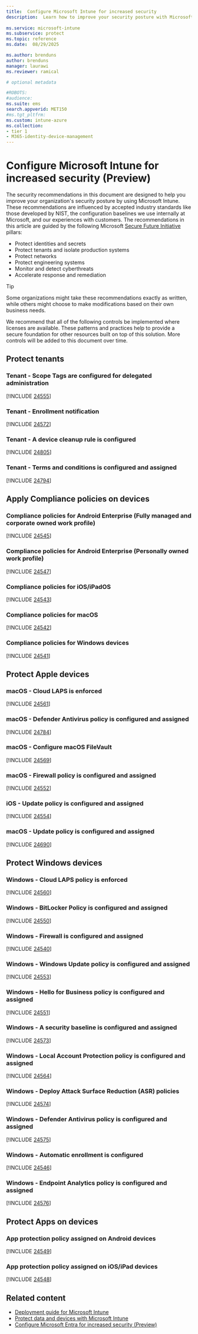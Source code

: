 ```yaml
---
title:  Configure Microsoft Intune for increased security
description:  Learn how to improve your security posture with Microsoft Intune.
 
ms.service: microsoft-intune
ms.subservice: protect
ms.topic: reference
ms.date:  08/29/2025

ms.author: brenduns
author: brenduns
manager: laurawi
ms.reviewer: ramical

# optional metadata

#ROBOTS:
#audience:
ms.suite: ems
search.appverid: MET150
#ms.tgt_pltfrm:
ms.custom: intune-azure
ms.collection:
- tier 1
- M365-identity-device-management
--- 
```

 
# Configure Microsoft Intune for increased security (Preview)

The security recommendations in this document are designed to help you improve your organization's security posture by using Microsoft Intune. These recommendations are influenced by accepted industry standards like those developed by NIST, the configuration baselines we use internally at Microsoft, and our experiences with customers. The recommendations in this article are guided by the following Microsoft [Secure Future Initiative](https://www.microsoft.com/trust-center/security/secure-future-initiative?msockid=2bad2df65a416adb0e5838355b3e6b95#SFI-pillars) pillars:

- Protect identities and secrets
- Protect tenants and isolate production systems
- Protect networks
- Protect engineering systems
- Monitor and detect cyberthreats
- Accelerate response and remediation

> [!TIP]
> Some organizations might take these recommendations exactly as written, while others might choose to make modifications based on their own business needs.

We recommend that all of the following controls be implemented where licenses are available. These patterns and practices help to provide a secure foundation for other resources built on top of this solution. More controls will be added to this document over time.

<!-- >
## Protect tenants 
## Apply Compliance policies on devices 
## Protect Apple devices 
## Protect Android devices
## Protect Windows devices 
## Protect Apps on devices
-->

## Protect tenants

<!-- ### Tenant - Least privilege principal is used for Intune Role and Responsibilities 24521 -->
<!-- [!INCLUDE [applies-to-zero-trust-assessment](./includes/secure-recommendations/applies-to-zero-trust-assessment.md)] -->
<!-- [!INCLUDE [24521](./includes/secure-recommendations/24521.md)]-->

### Tenant - Scope Tags are configured for delegated administration<!-- 24555 -->
<!-- [!INCLUDE [applies-to-zero-trust-assessment](./includes/secure-recommendations/applies-to-zero-trust-assessment.md)] -->
[!INCLUDE [24555](./includes/secure-recommendations/24555.md)]

<!-- ### Tenant - Enrollment restrictions per platform are configured 24558 -->
<!-- [!INCLUDE [applies-to-zero-trust-assessment](./includes/secure-recommendations/applies-to-zero-trust-assessment.md)] -->
<!-- [!INCLUDE [24558](./includes/secure-recommendations/24558.md)]-->

### Tenant - Enrollment notification<!-- 24572 -->
<!-- [!INCLUDE [applies-to-zero-trust-assessment](./includes/secure-recommendations/applies-to-zero-trust-assessment.md)]  -->
 [!INCLUDE [24572](./includes/secure-recommendations/24572.md)] 

### Tenant - A device cleanup rule is configured<!-- 24802 -->
<!-- [!INCLUDE [applies-to-zero-trust-assessment](./includes/secure-recommendations/applies-to-zero-trust-assessment.md)] -->
[!INCLUDE [24805](./includes/secure-recommendations/24802.md)]

### Tenant - Terms and conditions is configured and assigned<!-- 24794 -->
<!-- [!INCLUDE [applies-to-zero-trust-assessment](./includes/secure-recommendations/applies-to-zero-trust-assessment.md)] -->
[!INCLUDE [24794](./includes/secure-recommendations/24794.md)]

## Apply Compliance policies on devices

### Compliance policies for Android Enterprise (Fully managed and corporate owned work profile)<!-- 24545 -->
<!-- [!INCLUDE [applies-to-zero-trust-assessment](./includes/secure-recommendations/applies-to-zero-trust-assessment.md)]  -->
[!INCLUDE [24545](./includes/secure-recommendations/24545.md)]

 ### Compliance policies for Android Enterprise (Personally owned work profile)<!-- 24547 -->
<!-- [!INCLUDE [applies-to-zero-trust-assessment](./includes/secure-recommendations/applies-to-zero-trust-assessment.md)]  -->
[!INCLUDE [24547](./includes/secure-recommendations/24547.md)]

### Compliance policies for iOS/iPadOS<!-- 24543 -->
<!-- [!INCLUDE [applies-to-zero-trust-assessment](./includes/secure-recommendations/applies-to-zero-trust-assessment.md)]  -->
[!INCLUDE [24543](./includes/secure-recommendations/24543.md)]

### Compliance policies for macOS<!-- 24542 -->
<!-- [!INCLUDE [applies-to-zero-trust-assessment](./includes/secure-recommendations/applies-to-zero-trust-assessment.md)]  -->
[!INCLUDE [24542](./includes/secure-recommendations/24542.md)]

### Compliance policies for Windows devices<!-- 24541 -->
<!-- [!INCLUDE [applies-to-zero-trust-assessment](./includes/secure-recommendations/applies-to-zero-trust-assessment.md)]  -->
[!INCLUDE [24541](./includes/secure-recommendations/24541.md)]

## Protect Apple devices

### macOS - Cloud LAPS is enforced<!--  24561 -->
<!-- [!INCLUDE [applies-to-zero-trust-assessment](./includes/secure-recommendations/applies-to-zero-trust-assessment.md)]  -->
[!INCLUDE [24561](./includes/secure-recommendations/24561.md)]

### macOS - Defender Antivirus policy is configured and assigned<!-- 24784 -->
<!-- [!INCLUDE [applies-to-zero-trust-assessment](./includes/secure-recommendations/applies-to-zero-trust-assessment.md)]  -->
[!INCLUDE [24784](./includes/secure-recommendations/24784.md)]

### macOS - Configure macOS FileVault<!-- 24569 -->
<!-- [!INCLUDE [applies-to-zero-trust-assessment](./includes/secure-recommendations/applies-to-zero-trust-assessment.md)]  -->
[!INCLUDE [24569](./includes/secure-recommendations/24569.md)]

### macOS - Firewall policy is configured and assigned<!-- 24552 -->
<!-- [!INCLUDE [applies-to-zero-trust-assessment](./includes/secure-recommendations/applies-to-zero-trust-assessment.md)]  -->
[!INCLUDE [24552](./includes/secure-recommendations/24552.md)]

### iOS - Update policy is configured and assigned<!-- 24554 -->
<!-- [!INCLUDE [applies-to-zero-trust-assessment](./includes/secure-recommendations/applies-to-zero-trust-assessment.md)]  -->
[!INCLUDE [24554](./includes/secure-recommendations/24554.md)]

### macOS - Update policy is configured and assigned<!-- 24690 -->
<!-- [!INCLUDE [applies-to-zero-trust-assessment](./includes/secure-recommendations/applies-to-zero-trust-assessment.md)]  -->
[!INCLUDE [24690](./includes/secure-recommendations/24690.md)]

<!-- ### macOS - Platform SSO is configured and assigned 24568 -->
<!-- [!INCLUDE [applies-to-zero-trust-assessment](./includes/secure-recommendations/applies-to-zero-trust-assessment.md)]  -->
<!-- [!INCLUDE [24568](./includes/secure-recommendations/24568.md)]-->

## Protect Windows devices 

### Windows - Cloud LAPS policy is enforced<!-- 24560 -->
<!-- [!INCLUDE [applies-to-zero-trust-assessment](./includes/secure-recommendations/applies-to-zero-trust-assessment.md)]  -->
[!INCLUDE [24560](./includes/secure-recommendations/24560.md)]

### Windows - BitLocker Policy is configured and assigned<!-- 24550 -->
<!-- [!INCLUDE [applies-to-zero-trust-assessment](./includes/secure-recommendations/applies-to-zero-trust-assessment.md)]  -->
[!INCLUDE [24550](./includes/secure-recommendations/24550.md)]

### Windows - Firewall is configured and assigned<!-- 24540 -->
<!-- [!INCLUDE [applies-to-zero-trust-assessment](./includes/secure-recommendations/applies-to-zero-trust-assessment.md)]  -->
[!INCLUDE [24540](./includes/secure-recommendations/24540.md)]

### Windows - Windows Update policy is configured and assigned<!-- 24553 -->
<!-- [!INCLUDE [applies-to-zero-trust-assessment](./includes/secure-recommendations/applies-to-zero-trust-assessment.md)]  -->
[!INCLUDE [24553](./includes/secure-recommendations/24553.md)]

### Windows - Hello for Business policy is configured and assigned<!-- 24551-->
<!-- [!INCLUDE [applies-to-zero-trust-assessment](./includes/secure-recommendations/applies-to-zero-trust-assessment.md)]  -->
[!INCLUDE [24551](./includes/secure-recommendations/24551.md)]

### Windows - A security baseline is configured and assigned<!-- 24573 -->
<!-- [!INCLUDE [applies-to-zero-trust-assessment](./includes/secure-recommendations/applies-to-zero-trust-assessment.md)] -->
[!INCLUDE [24573](./includes/secure-recommendations/24573.md)]

### Windows - Local Account Protection policy is configured and assigned<!--  24564 -->
<!-- [!INCLUDE [applies-to-zero-trust-assessment](./includes/secure-recommendations/applies-to-zero-trust-assessment.md)] -->
[!INCLUDE [24564](./includes/secure-recommendations/24564.md)]

### Windows - Deploy Attack Surface Reduction (ASR) policies<!-- 24574 -->
<!-- [!INCLUDE [applies-to-zero-trust-assessment](./includes/secure-recommendations/applies-to-zero-trust-assessment.md)] -->
[!INCLUDE [24574](./includes/secure-recommendations/24574.md)]

### Windows - Defender Antivirus policy is configured and assigned<!-- 24575 -->
<!-- [!INCLUDE [applies-to-zero-trust-assessment](./includes/secure-recommendations/applies-to-zero-trust-assessment.md)] -->
[!INCLUDE [24575](./includes/secure-recommendations/24575.md)]

### Windows - Automatic enrollment is configured<!-- 24546 -->
<!-- [!INCLUDE [applies-to-zero-trust-assessment](./includes/secure-recommendations/applies-to-zero-trust-assessment.md)] -->
[!INCLUDE [24546](./includes/secure-recommendations/24546.md)]

### Windows - Endpoint Analytics policy is configured and assigned<!-- 24576 -->
<!-- [!INCLUDE [applies-to-zero-trust-assessment](./includes/secure-recommendations/applies-to-zero-trust-assessment.md)] -->
[!INCLUDE [24576](./includes/secure-recommendations/24576.md)]

## Protect Apps on devices

### App protection policy assigned on Android devices<!-- 24549 -->
<!-- [!INCLUDE [applies-to-zero-trust-assessment](./includes/secure-recommendations/applies-to-zero-trust-assessment.md)]  -->
[!INCLUDE [24549](./includes/secure-recommendations/24549.md)]

### App protection policy assigned on iOS/iPad devices<!-- 24548 -->
<!-- [!INCLUDE [applies-to-zero-trust-assessment](./includes/secure-recommendations/applies-to-zero-trust-assessment.md)]  -->
[!INCLUDE [24548](./includes/secure-recommendations/24548.md)]

## Related content

- [Deployment guide for Microsoft Intune](/intune/intune-service/fundamentals/get-started-with-intune)
- [Protect data and devices with Microsoft Intune](/intune/intune-service/protect/device-protect)
- [Configure Microsoft Entra for increased security (Preview)](/entra/fundamentals/configure-security)





